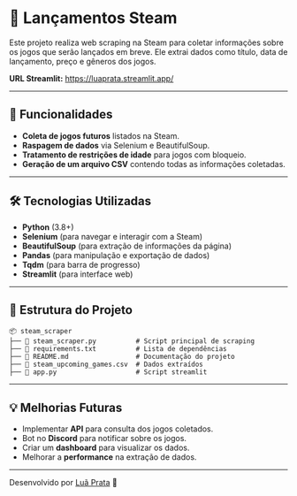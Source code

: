 # 🚀 Lançamentos Steam

Este projeto realiza web scraping na Steam para coletar informações sobre os jogos que serão lançados em breve. Ele extrai dados como título, data de lançamento, preço e gêneros dos jogos.

**URL Streamlit:**  https://luaprata.streamlit.app/

---

## 📌 Funcionalidades
- **Coleta de jogos futuros** listados na Steam.
- **Raspagem de dados** via Selenium e BeautifulSoup.
- **Tratamento de restrições de idade** para jogos com bloqueio.
- **Geração de um arquivo CSV** contendo todas as informações coletadas.

---

## 🛠️ Tecnologias Utilizadas

- **Python** (3.8+)
- **Selenium** (para navegar e interagir com a Steam)
- **BeautifulSoup** (para extração de informações da página)
- **Pandas** (para manipulação e exportação de dados)
- **Tqdm** (para barra de progresso)
- **Streamlit** (para interface web)

---

## 📂 Estrutura do Projeto
```
📦 steam_scraper
├── 📜 steam_scraper.py          # Script principal de scraping
├── 📜 requirements.txt          # Lista de dependências
├── 📜 README.md                 # Documentação do projeto
├── 📜 steam_upcoming_games.csv  # Dados extraídos
├── 📜 app.py                    # Script streamlit

```

---

## 💡 Melhorias Futuras
- Implementar **API** para consulta dos jogos coletados.
- Bot no **Discord** para notificar sobre os jogos.
- Criar um **dashboard** para visualizar os dados.
- Melhorar a **performance** na extração de dados.

---


Desenvolvido por [Luã Prata](https://github.com/luaprata) 🚀

